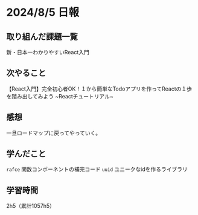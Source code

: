 # 2024/8/5 日報
## 取り組んだ課題一覧
 新・日本一わかりやすいReact入門

## 次やること
【React入門】完全初心者OK！１から簡単なTodoアプリを作ってReactの１歩を踏み出してみよう ~Reactチュートリアル~


## 感想
一旦ロードマップに戻ってやっていく。

## 学んだこと
`rafce` 関数コンポーネントの補完コード
`uuid` ユニークなidを作るライブラリ


## 学習時間
2h5（累計1057h5）

